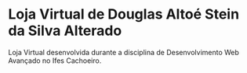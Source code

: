 # Loja Virtual de Douglas Altoé Stein da Silva Alterado

Loja Virtual desenvolvida durante a disciplina de Desenvolvimento Web Avançado no Ifes Cachoeiro.